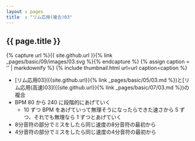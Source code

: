 ```yaml
---
layout : pages
title  : "リム応用(複合)03"
---
```


## {{ page.title }}

{% capture url %}{{ site.github.url }}{% link _pages/basic/09/images/03.svg %}{% endcapture %}
{% assign caption = '' | markdownify %}
{% include thumbnail.html url=url caption=caption %}

* [リム応用03]({{site.github.url}}{% link _pages/basic/05/03.md %})と[リム応用(高速)03]({{site.github.url}}{% link _pages/basic/07/03.md %})の複合
* BPM 80 から 240 に段階的にあげていく
  * 10 ずつ BPM をあげていって無理そうになったらできた速さから 5 ずつ、それでも無理なら 1 ずつとあげていく
* 8分音符の部分でミスをしたら同じ速度の8分音符の最初から
* 4分音符の部分でミスをしたら同じ速度の4分音符の最初から

